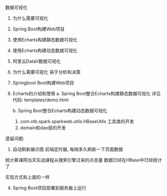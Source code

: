 数据可视化

1. 为什么需要可视化
2. Spring Boot构建Web项目
3. 使用Echarts构建静态数据可视化
4. 使用Echarts构建动态数据可视化
5. 阿里云DataV数据可视化


1. 为什么需要可视化
    易于分析和决策


2. Springboot Boot构建Web项目


3. Echarts的介绍和使用
    a. Spring Boot整合Echarts构建静态数据可视化
    详见代码: templates/demo.html


    b. Spring Boot整合Echarts构建动态数据可视化
      1. com.xtb.spark.sparkweb.utils.HBaseUtils 工具类的开发
      2. domain和dao层的开发


遗留问题: 
1) 自动刷新展示图
    前端定时器, 每隔多久刷新一下页面数据


统计慕课网当天实战课程从搜索引擎过来的点击量
    数据已经在HBase中已经统计了

实现方式和上面的一样


4. Spring Boot项目部署到服务器上运行

